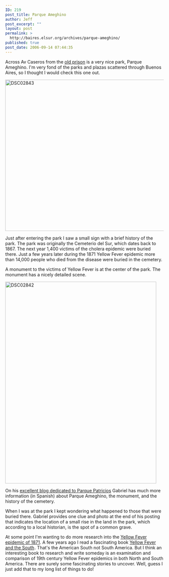 ```yaml
---
ID: 219
post_title: Parque Ameghino
author: Jeff
post_excerpt: ""
layout: post
permalink: >
  http://baires.elsur.org/archives/parque-ameghino/
published: true
post_date: 2006-09-14 07:44:35
---
```

Across Av Caseros from the <a href="http://baires.elsur.org/archives/the-old-prison-on-caseros/">old prison</a> is a very nice park, Parque Ameghino. I'm very fond of the parks and plazas scattered through Buenos Aires, so I thought I would check this one out. 

<a data-flickr-embed="true"  href="https://www.flickr.com/photos/jeffbarry/25656115256/in/dateposted-family/" title="DSC02843"><img src="https://farm2.staticflickr.com/1587/25656115256_e7af683e5a_z.jpg" width="640" height="480" alt="DSC02843"></a>



Just after entering the park I saw a small sign with a  brief history of the park. The park was originally the Cemeterio del Sur, which dates back to 1867. The next year 1,400 victims of the cholera epidemic were buried there. Just a few years later during the 1871 Yellow Fever epidemic more than 14,000 people who died from the disease were buried in the cemetery. 

A monument to the victims of Yellow Fever is at the center of the park. The monument has a nicely detailed scene. 

<a data-flickr-embed="true"  href="https://www.flickr.com/photos/jeffbarry/25381341790/in/dateposted-family/" title="DSC02842"><img src="https://farm2.staticflickr.com/1474/25381341790_cc3c6e699d_z.jpg" width="480" height="640" alt="DSC02842"></a>


On his <a href="http://parquedelospatricios.blogspot.com/2006/08/rastros-del-cementerio-del-sur-en-el.html">excellent blog dedicated to Parque Patricios</a> Gabriel has much more information (in Spanish) about Parque Ameghino, the monument, and the history of the cemetery. 

When I was at the park I kept wondering what happened to those that were buried there. Gabriel provides one clue and photo at the end of his posting that indicates the location of a small rise in the land in the park, which according to a local historian, is the spot of a common grave.

At some point I'm wanting to do more research into the <a href="http://baires.elsur.org/archives/buenos-aires-the-1871-yellow-fever-epidemic/">Yellow Fever epidemic of 1871</a>. A few years ago I read a fascinating book <a href="http://www.amazon.com/exec/obidos/redirect?link_code=as2&path=ASIN/0801861969&tag=elsur-20&camp=1789&creative=9325">Yellow Fever and the South</a><img src="http://www.assoc-amazon.com/e/ir?t=elsur-20&l=as2&o=1&a=0801861969" width="1" height="1" border="0" alt="" style="border:none !important; margin:0px !important;"/>. That's the American South not South America. But I think an interesting book to research and write someday is an examination and comparison of 19th century Yellow Fever epidemics in both North and South America. There are surely some fascinating stories to uncover. Well, guess I just add that to my long list of things to do!